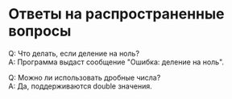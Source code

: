 # Ответы на распространенные вопросы

Q: Что делать, если деление на ноль? \
A: Программа выдаст сообщение "Ошибка: деление на ноль".

Q: Можно ли использовать дробные числа? \
A: Да, поддерживаются double значения.
